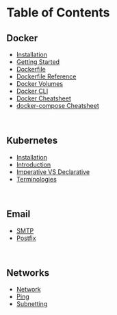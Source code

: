 # Table of Contents

## Docker
* [Installation](docker/Installation.md)
* [Getting Started](docker/GettingStarted.md)
* [Dockerfile](docker/Docker-file.md)
* [Dockerfile Reference](docker/DockerfileReference.md)
* [Docker Volumes](docker/Volumes.md)
* [Docker CLI](docker/CLI.md)
* [Docker Cheatsheet](docker/Docker-Cheatsheet.md)
* [docker-compose Cheatsheet](docker/Docker-Compose-Cheatsheet.md)

<br />

## Kubernetes
* [Installation](kubernetes/Installation.md)
* [Introduction](kubernetes/Introduction.md)
* [Imperative VS Declarative](kubernetes/ImperativeVSDeclarative.md)
* [Terminologies](kubernetes/Terms.md)

<br />

## Email
* [SMTP](email/SMTP.md)
* [Postfix](email/Postfix.md)

<br />

## Networks
* [Network](networks/Network.md)
* [Ping](networks/Ping.md)
* [Subnetting](networks/Subnetting.md)
